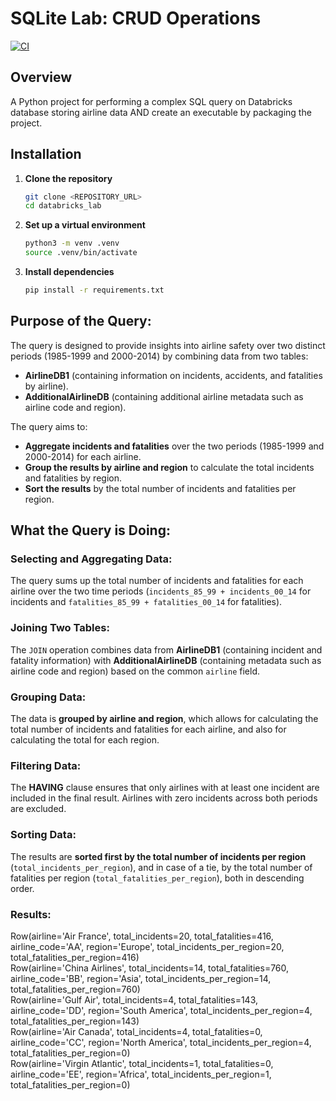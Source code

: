 # SQLite Lab: CRUD Operations

[![CI](https://github.com/TzRRR/python_packaging/actions/workflows/cicd.yml/badge.svg)](https://github.com/TzRRR/python_packaging/actions/workflows/cicd.yml)

## Overview

A Python project for performing a complex SQL query on Databricks database storing airline data AND create an executable by packaging the project.

## Installation

1. **Clone the repository**

   ```bash
   git clone <REPOSITORY_URL>
   cd databricks_lab
   ```

2. **Set up a virtual environment**

   ```bash
   python3 -m venv .venv
   source .venv/bin/activate
   ```

3. **Install dependencies**
   ```bash
   pip install -r requirements.txt
   ```

## Purpose of the Query:

The query is designed to provide insights into airline safety over two distinct periods (1985-1999 and 2000-2014) by combining data from two tables:

- **AirlineDB1** (containing information on incidents, accidents, and fatalities by airline).
- **AdditionalAirlineDB** (containing additional airline metadata such as airline code and region).

The query aims to:

- **Aggregate incidents and fatalities** over the two periods (1985-1999 and 2000-2014) for each airline.
- **Group the results by airline and region** to calculate the total incidents and fatalities by region.
- **Sort the results** by the total number of incidents and fatalities per region.

## What the Query is Doing:

### Selecting and Aggregating Data:

The query sums up the total number of incidents and fatalities for each airline over the two time periods (`incidents_85_99 + incidents_00_14` for incidents and `fatalities_85_99 + fatalities_00_14` for fatalities).

### Joining Two Tables:

The `JOIN` operation combines data from **AirlineDB1** (containing incident and fatality information) with **AdditionalAirlineDB** (containing metadata such as airline code and region) based on the common `airline` field.

### Grouping Data:

The data is **grouped by airline and region**, which allows for calculating the total number of incidents and fatalities for each airline, and also for calculating the total for each region.

### Filtering Data:

The **HAVING** clause ensures that only airlines with at least one incident are included in the final result. Airlines with zero incidents across both periods are excluded.

### Sorting Data:

The results are **sorted first by the total number of incidents per region** (`total_incidents_per_region`), and in case of a tie, by the total number of fatalities per region (`total_fatalities_per_region`), both in descending order.

### Results:

Row(airline='Air France', total_incidents=20, total_fatalities=416, airline_code='AA', region='Europe', total_incidents_per_region=20, total_fatalities_per_region=416)  
Row(airline='China Airlines', total_incidents=14, total_fatalities=760, airline_code='BB', region='Asia', total_incidents_per_region=14, total_fatalities_per_region=760)  
Row(airline='Gulf Air', total_incidents=4, total_fatalities=143, airline_code='DD', region='South America', total_incidents_per_region=4, total_fatalities_per_region=143)  
Row(airline='Air Canada', total_incidents=4, total_fatalities=0, airline_code='CC', region='North America', total_incidents_per_region=4, total_fatalities_per_region=0)  
Row(airline='Virgin Atlantic', total_incidents=1, total_fatalities=0, airline_code='EE', region='Africa', total_incidents_per_region=1, total_fatalities_per_region=0)
